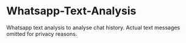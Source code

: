 # Whatsapp-Text-Analysis
Whatsapp text analysis to analyse chat history. Actual text messages omitted for privacy reasons.
